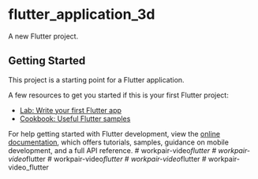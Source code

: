 # flutter_application_3d

A new Flutter project.

## Getting Started

This project is a starting point for a Flutter application.

A few resources to get you started if this is your first Flutter project:

- [Lab: Write your first Flutter app](https://docs.flutter.dev/get-started/codelab)
- [Cookbook: Useful Flutter samples](https://docs.flutter.dev/cookbook)

For help getting started with Flutter development, view the
[online documentation](https://docs.flutter.dev/), which offers tutorials,
samples, guidance on mobile development, and a full API reference.
#   w o r k p a i r - v i d e o _ f l u t t e r  
 #   w o r k p a i r - v i d e o _ f l u t t e r  
 #   w o r k p a i r - v i d e o _ f l u t t e r  
 #   w o r k p a i r - v i d e o _ f l u t t e r  
 #   w o r k p a i r - v i d e o _ f l u t t e r  
 